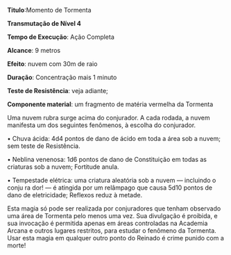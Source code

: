 **Titulo**:Momento de Tormenta

**Transmutação de Nível 4**

**Tempo de Execução**: Ação Completa

**Alcance**: 9 metros

**Efeito**: nuvem com 30m de raio

**Duração**: Concentração mais 1 minuto

**Teste de Resistência**: veja adiante;

**Componente material**: um fragmento de matéria vermelha da Tormenta

Uma nuvem rubra surge acima do 
conjurador. A cada rodada, a nuvem manifesta um dos seguintes fenômenos, à escolha do conjurador.

• Chuva ácida: 4d4 pontos de dano de ácido em toda a área sob a nuvem; sem teste de Resistência.

• Neblina venenosa: 1d6 pontos de dano de Constituição em todas as criaturas sob a nuvem; Fortitude anula.

• Tempestade elétrica: uma criatura aleatória sob a nuvem — incluindo o conju ra dor! — é atingida por um relâmpago que causa 5d10 pontos de dano de eletricidade; Reflexos reduz à metade. 

Esta magia só pode ser realizada por conjuradores que tenham observado uma área de Tormenta pelo menos uma vez. Sua divulgação é proibida, e sua invocação é permitida apenas em áreas controladas na Academia Arcana e outros lugares restritos, para estudar o fenômeno da Tormenta. Usar esta magia em qualquer outro ponto do Reinado é crime punido com a morte!
